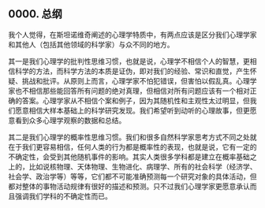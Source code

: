 ## 0000. 总纲

我个人觉得，在斯坦诺维奇阐述的心理学特质中，有两点应该是区分我们心理学家和其他人（包括其他领域的科学家）与众不同的地方。

其一是我们心理学的批判性思维习惯，也就是说，心理学不相信个人的智慧，更相信科学的方法，而科学方法的本质是证伪，即对我们的经验、常识和直觉，产生怀疑、挑战和批评。从原则上而言，心理学家不怕犯错误，但害怕以假乱真。心理学家也不相信那些能回答所有问题的绝对真理，但相信对所有问题应该有一个相对正确的答案。心理学家从不相信个案和例子，因为其随机性和主观性太过明显，但我们愿意相信大样本基础上的科学研究发现。我们希望听到动听的心理故事，但更愿意看到众多心理学观察的数据和总结。

其二是我们心理学的概率性思维习惯。我们和很多自然科学家思考方式不同之处就在于我们更容易相信，任何人类的行为都是概率性的表现，也就是说，它有一定的不确定性，会受到其他随机事件的影响。其实人类很多学科都是建立在概率基础之上的，比如说核物理、天体物理、生物进化、病理学、所有的社会科学（经济学、社会学、政治学等）等等，它们都不可能准确预测每一个研究对象的具体活动，但都对整体的事物活动规律有很好的描述和预测。只不过我们心理学家更愿意承认而且强调我们学科的不确定性而已。


